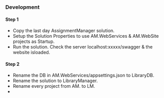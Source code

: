 ### Development
#### Step 1
- Copy the last day AssignmentManager solution.
- Setup the Solution Properties to use AM.WebServices & AM.WebSite projects as Startup.
- Run the solution. Check the server localhost:xxxxx/swagger & the website isloaded.
#### Step 2
- Rename the DB in AM.WebServices/appsettings.json to LibraryDB.
- Rename the solution to LibraryManager.
- Rename every project from AM. to LM.
- 